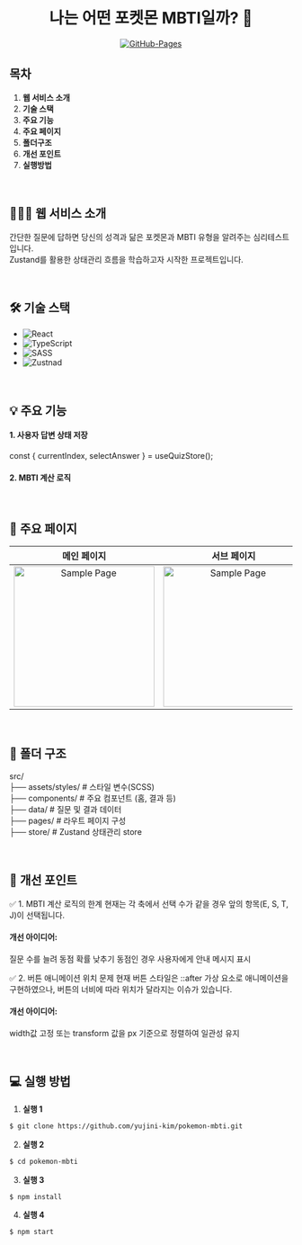 <div align="center">

  <br />
  <h1> 나는 어떤 포켓몬 MBTI일까? 🧠</h1>
  <a href="#">
  <img src="https://img.shields.io/badge/GitHub%20Pages-Active-AEF359?&logo=github&logoColor=white" alt="GitHub-Pages" />
  </a>
  <br />
</div>

## 목차

1. **웹 서비스 소개**
2. **기술 스택**
3. **주요 기능**
4. **주요 페이지**
5. **폴더구조**
6. **개선 포인트**
7. **실행방법**

<br />

## 💁🏻‍♂ 웹 서비스 소개

간단한 질문에 답하면 당신의 성격과 닮은 포켓몬과 MBTI 유형을 알려주는 심리테스트입니다.  
Zustand를 활용한 상태관리 흐름을 학습하고자 시작한 프로젝트입니다.

<br />

## 🛠 기술 스택

- ![React](https://img.shields.io/badge/-React-61DAFB?&logo=react&logoColor=white)
- ![TypeScript](https://img.shields.io/badge/Typescript-3178C6?style=flat-square&logo=Typescript&logoColor=white)
- ![SASS](https://img.shields.io/badge/Sass-CC6699?style=flat-square&logo=Sass&logoColor=white)
- ![Zustnad](https://img.shields.io/badge/-Zustnad-413C36?&logo=Zustnad&logoColor=white)

<br />

## 💡 주요 기능

#### 1. 사용자 답변 상태 저장

const { currentIndex, selectAnswer } = useQuizStore();

#### 2. MBTI 계산 로직

<br />

## 📄 주요 페이지

|                               메인 페이지                               |                               서브 페이지                               |
| :---------------------------------------------------------------------: | :---------------------------------------------------------------------: |
| <img src="./images/sample_page.png" alt="Sample Page" height="250px" /> | <img src="./images/sample_page.png" alt="Sample Page" height="250px" /> |

<br />

## 📁 폴더 구조

src/<br />
├── assets/styles/ # 스타일 변수(SCSS)<br />
├── components/ # 주요 컴포넌트 (홈, 결과 등)<br />
├── data/ # 질문 및 결과 데이터<br />
├── pages/ # 라우트 페이지 구성<br />
├── store/ # Zustand 상태관리 store<br />

<br />

## 🧪 개선 포인트

✅ 1. MBTI 계산 로직의 한계
현재는 각 축에서 선택 수가 같을 경우 앞의 항목(E, S, T, J)이 선택됩니다.

#### 개선 아이디어:

질문 수를 늘려 동점 확률 낮추기
동점인 경우 사용자에게 안내 메시지 표시

✅ 2. 버튼 애니메이션 위치 문제
현재 버튼 스타일은 ::after 가상 요소로 애니메이션을 구현하였으나, 버튼의 너비에 따라 위치가 달라지는 이슈가 있습니다.

#### 개선 아이디어:

width값 고정 또는 transform 값을 px 기준으로 정렬하여 일관성 유지

<br/>

## 💻 실행 방법

1. **실행 1**

```bash
$ git clone https://github.com/yujini-kim/pokemon-mbti.git

```

2. **실행 2**

```bash
$ cd pokemon-mbti
```

3. **실행 3**

```bash
$ npm install
```

4. **실행 4**

```bash
$ npm start
```
